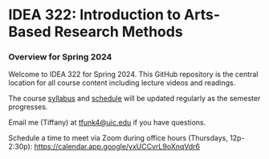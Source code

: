 # IDEA 322: Introduction to Arts-Based Research Methods


### Overview for Spring 2024

Welcome to IDEA 322 for Spring 2024. This GitHub repository is the central location for all course content including lecture videos and readings.

The course [syllabus](/SYLLABUS.md) and [schedule](/SCHEDULE.md) will be updated regularly as the semester progresses.

Email me (Tiffany) at [tfunk4@uic.edu](mailto:tfunk4@uic.edu) if you have questions.

Schedule a time to meet via Zoom during office hours (Thursdays, 12p-2:30p):
https://calendar.app.google/yxUCCvrL9oXnqVdr6
